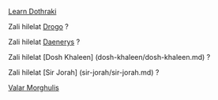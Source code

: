 [Learn Dothraki](http://dothraki.org)

Zali hilelat [Drogo](drogo/drogo.md) ?

Zali hilelat [Daenerys](daenerys/daenerys.md) ?

Zali hilelat [Dosh Khaleen] (dosh-khaleen/dosh-khaleen.md) ?

Zali hilelat [Sir Jorah] (sir-jorah/sir-jorah.md) ?

[Valar Morghulis](valyrian/valyrian.md)
